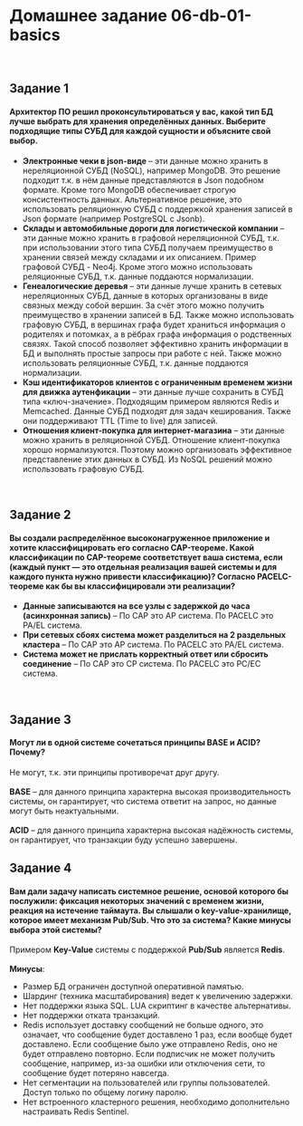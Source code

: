 # Домашнее задание 06-db-01-basics

<br>

## Задание 1
#### Архитектор ПО решил проконсультироваться у вас, какой тип БД лучше выбрать для хранения определённых данных. Выберите подходящие типы СУБД для каждой сущности и объясните свой выбор.

- **Электронные чеки в json-виде** – эти данные можно хранить в нереляционной СУБД (NoSQL), например MongoDB. Это решение подходит т.к. в нём данные представляются в Json подобном формате. Кроме того MongoDB обеспечивает строгую консистентность данных. Альтернативное решение, это использовать реляционную СУБД с поддержкой хранения записей в Json формате (например PostgreSQL c Jsonb).
- **Склады и автомобильные дороги для логистической компании** – эти данные можно хранить в графовой нереляционной СУБД, т.к. при использовании этого типа СУБД получаем преимущество в хранении связей между складами и их описанием. Пример графовой СУБД - Neo4j. Кроме этого можно использовать реляционные СУБД, т.к. данные поддаются нормализации.
- **Генеалогические деревья** – эти данные лучше хранить в сетевых нереляционных СУБД, данные в которых организованы в виде связных между собой вершин. За счёт этого можно получить преимущество в хранении записей в БД. Также можно использовать графовую СУБД, в вершинах графа будет храниться информация о родителях и потомках, а в рёбрах графа информация о родственных связях. Такой способ позволяет эффективно хранить информации в БД и выполнять простые запросы при работе с ней. Также можно использовать реляционные СУБД, т.к. данные поддаются нормализации. 
- **Кэш идентификаторов клиентов с ограниченным временем жизни для движка аутенфикации** – эти данные лучше сохранить в СУБД типа «ключ-значение». Подходящим примером являются Redis и Memcached. Данные СУБД подходят для задач кеширования. Также они поддерживают TTL (Time to live) для записей.
- **Отношения клиент-покупка для интернет-магазина** – эти данные можно хранить в реляционной СУБД. Отношение клиент-покупка хорошо нормализуются. Поэтому можно организовать эффективное представление этих данных в СУБД. Из NoSQL решений можно использовать графовую СУБД.
<br>

## Задание 2
#### Вы создали распределённое высоконагруженное приложение и хотите классифицировать его согласно CAP-теореме. Какой классификации по CAP-теореме соответствует ваша система, если (каждый пункт — это отдельная реализация вашей системы и для каждого пункта нужно привести классификацию)? Согласно PACELC-теореме как бы вы классифицировали эти реализации?
- **Данные записываются на все узлы с задержкой до часа (асинхронная запись)** – По CAP это AP система. По PACELC это PA/EL система.
- **При сетевых сбоях система может разделиться на 2 раздельных кластера** – По CAP это AP система. По PACELC это PA/EL система.
- **Система может не прислать корректный ответ или сбросить соединение** – По CAP это CP система. По PACELC это PC/EC система.
<br>

## Задание 3
#### Могут ли в одной системе сочетаться принципы BASE и ACID? Почему?

Не могут, т.к. эти принципы противоречат друг другу.<br><br>
**BASE** – для данного принципа характерна высокая производительность системы, он гарантирует, что система ответит на запрос, но данные могут быть неактуальными.<br><br>
**ACID** – для данного принципа характерна высокая надёжность системы, он гарантирует, что транзакции буду успешно завершены.

## Задание 4
#### Вам дали задачу написать системное решение, основой которого бы послужили: фиксация некоторых значений с временем жизни, реакция на истечение таймаута. Вы слышали о key-value-хранилище, которое имеет механизм Pub/Sub. Что это за система? Какие минусы выбора этой системы?

Примером **Key-Value** системы с поддержкой **Pub/Sub** является **Redis**.<br><br>
**Минусы**:
- Размер БД ограничен доступной оперативной памятью.
- Шардинг (техника масштабирования) ведет к увеличению задержки.
- Нет поддержки языка SQL. LUA скриптинг в качестве альтернативы.
- Нет поддержки отката транзакций.
- Redis использует доставку сообщений не больше одного, это означает, что сообщение будет доставлено 1 раз, если вообще будет доставлено. Если сообщение было уже отправлено Redis, оно не будет отправлено повторно. Если подписчик не может получить сообщение, например, из-за ошибки или отключения сети, то сообщение будет потеряно навсегда.
- Нет сегментации на пользователей или группы пользователей. Доступ только по общему логину паролю.
- Нет встроенного кластерного решения, необходимо дополнительно настраивать Redis Sentinel.
<br>